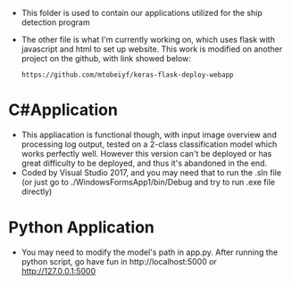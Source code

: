 * This folder is used to contain our applications utilized for the ship detection program

* The other file is what I'm currently working on, which uses flask with javascript and html to set up website. This work is modified on another project on the github, with link showed below: 
  ```
  https://github.com/mtobeiyf/keras-flask-deploy-webapp
  ```
# C#Application
* This appliacation is functional though, with input image overview and processing log output, tested on a 2-class classification model which works perfectly well. However this version can't be deployed or has great difficulty to be deployed, and thus it's abandoned in the end.
* Coded by Visual Studio 2017, and you may need that to run the .sln file (or just go to ./WindowsFormsApp1/bin/Debug and try to run .exe file directly)

# Python Application
* You may need to modify the model's path in app.py. After running the python script, go have fun in http://localhost:5000 or http://127.0.0.1:5000  
